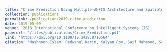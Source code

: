 ```yaml
---
title: "Crime Prediction Using Multiple-ANFIS Architecture and Spatiotemporal Data"
collection: publications
permalink: /publication/2019-crime-prediction
date: 2019-05-09
venue: '2018 International Conference on Intelligent Systems (IS)'
paperurl: '/files/publications/Crime_Prediction.pdf'
link: 'https://doi.org/10.1109/IS.2018.8710564'
citation: 'Mashnoon Islam, Redwanul Karim, Kalyan Roy, Saif Mahmood, Sadat Hossain, Rashedur M Rahman. (2019). &quot;Crime Prediction Using Multiple-ANFIS Architecture and Spatiotemporal Data.&quot; <i>2018 International Conference on Intelligent Systems (IS)</i>. 58-65. doi:10.1109/IS.2018.8710564'
---
```


